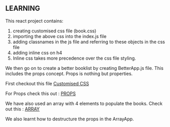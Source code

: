 ## LEARNING

This react project contains:

1. creating customised css file (book.css)
2. importing the above css into the index.js file
3. adding classnames in the js file and referring to these objects in the css file
4. adding inline css on h4
5. Inline css takes more precedence over the css file styling.

We then go on to create a better booklist by creating BetterApp.js file. This includes the props concept. Props is nothing but properties.

First checkout this file [Customised CSS](https://github.com/hegde421201/REACT_PROJECTS/blob/main/fourth-app/src/book.css)

For Props check this out : [PROPS](https://github.com/hegde421201/REACT_PROJECTS/blob/main/fourth-app/src/BetterApp.js)

We have also used an array with 4 elements to populate the books.
Check out this : [ARRAY](https://github.com/hegde421201/REACT_PROJECTS/blob/main/fourth-app/src/ArrayApp.js)

We also learnt how to destructure the props in the ArrayApp.
